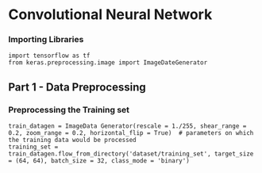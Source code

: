 # Convolutional Neural Network
### Importing Libraries
```
import tensorflow as tf
from keras.preprocessing.image import ImageDateGenerator
```

## Part 1 - Data Preprocessing
### Preprocessing the Training set
```
train_datagen = ImageData Generator(rescale = 1./255, shear_range = 0.2, zoom_range = 0.2, horizontal_flip = True)  # parameters on which the training data would be processed
training_set = train_datagen.flow_from_directory('dataset/training_set', target_size = (64, 64), batch_size = 32, class_mode = 'binary')
```
